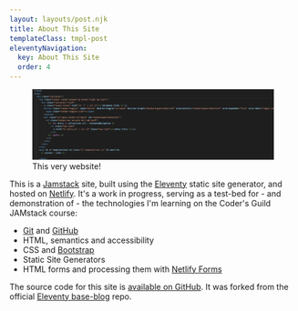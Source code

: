 ```yaml
---
layout: layouts/post.njk
title: About This Site
templateClass: tmpl-post
eleventyNavigation:
  key: About This Site
  order: 4
---
```


<figure class="figure">
  <img src="../img/code.png" class="img-fluid" alt="Picture of some HTML code">
  <figcaption class="figure-caption">
    This very website!
  </figcaption>
</figure>

<p class="mt-3">
  This is a
  <a href="https://jamstack.org">Jamstack</a>
  site, built using the
  <a href="https://www.11ty.dev">Eleventy</a>
  static site generator, and hosted on
  <a href="https://www.netlify.com">Netlify</a>. It's a work in progress, serving as a test-bed for - and demonstration of - the technologies I'm learning on the Coder's Guild JAMstack course:
</p>
<ul>
  <li>
    <a href="https://git-scm.com">Git</a>
    and
    <a href="https://github.com">GitHub</a>
  </li>
  <li>HTML, semantics and accessibility</li>
  <li>CSS and
    <a href="https://getbootstrap.com">Bootstrap</a>
  </li>
  <li>Static Site Generators</li>
  <li>HTML forms and processing them with
    <a href="https://www.netlify.com/products/forms/">Netlify Forms</a>
  </li>
  </ul>



  <p>
  The source code for this site is <a href="https://github.com/rogfrich/eleventy-base-blog">available on GitHub</a>. It was forked from the official <a href="https://github.com/11ty/eleventy-base-blog">Eleventy base-blog</a> repo. 
  </p>
